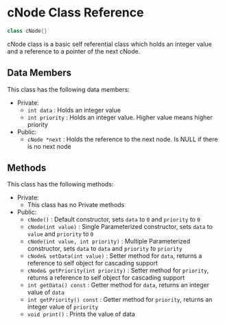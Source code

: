 # cNode Class Reference

````c++
class cNode{}
````

cNode class is a basic self referential class which holds an integer value and a reference to a pointer of the next cNode.

## Data Members

This class has the following data members:

- Private:
  - `int data` : Holds an integer value
  - `int priority` : Holds an integer value. Higher value means higher priority
- Public:
  - `cNode *next` : Holds the reference to the next node. Is NULL if there is no next node

## Methods

This class has the following methods:

- Private:
  - This class has no Private methods
- Public:
  - `cNode()` : Default constructor, sets `data` to `0` and `priority` to `0`
  - `cNode(int value)` : Single Parameterized constructor, sets `data` to `value` and `priority` to `0`
  <!-- ! Make changes in cNode class to set priority to 0 -->
  <!-- TODO: Change the name of the argument so there is no confusion between data and data  -->
  - `cNode(int value, int priority)` : Multiple Parameterized constructor, sets `data` to `data` and `priority` to `priority`
  - `cNode& setData(int value)` : Setter method for `data`, returns a reference to self object for cascading support
  - `cNode& getPriority(int priority)` : Setter method for `priority`, returns a reference to self object for cascading support
  - `int getData() const` : Getter method for `data`, returns an integer value of `data`
  - `int getPriority() const` : Getter method for `priority`, returns an integer value of `priority`
  - `void print()` : Prints the value of data
  